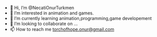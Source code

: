 - 👋 Hi, I’m @NecatiOnurTurkmen
- 👀 I’m interested in animation and games.
- 🌱 I’m currently learning animation,programming,game developement
- 💞️ I’m looking to collaborate on ...
- 📫 How to reach me torchofhope.onur@gmail.com

<!---
NecatiOnurTurkmen/NecatiOnurTurkmen is a ✨ special ✨ repository because its `README.md` (this file) appears on your GitHub profile.
You can click the Preview link to take a look at your changes.
--->
